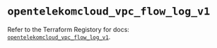 # `opentelekomcloud_vpc_flow_log_v1`

Refer to the Terraform Registory for docs: [`opentelekomcloud_vpc_flow_log_v1`](https://registry.terraform.io/providers/opentelekomcloud/opentelekomcloud/1.35.3/docs/resources/vpc_flow_log_v1).
